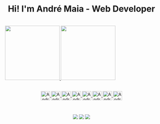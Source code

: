<div><h1 align="center">Hi! I'm André Maia - Web Developer<h1></div>
<div>
  <a href="https://github.com/AndreMaia95">
  <img height="180em" src="https://github-readme-stats.vercel.app/api?username=AndreMaia95&show_icons=true&include_all_commits=true&count_private=true&theme=radical" />
  <img height="180em" src="https://github-readme-stats.vercel.app/api/top-langs/?username=AndreMaia95&layout=compact&langs_count=16&theme=radical" />
</div>
<div style="display:inline_block" align="center"><br><br>
  <img align="center" alt="Andre-JS" height="30" width:"40" src="https://cdn.jsdelivr.net/gh/devicons/devicon/icons/javascript/javascript-original.svg">
  <img align="center" alt="Andre-React" height="30" width:"40" src="https://cdn.jsdelivr.net/gh/devicons/devicon/icons/react/react-original.svg">
  <img align="center" alt="Andre-TypeScript" height="30" width:"40" src="https://cdn.jsdelivr.net/gh/devicons/devicon/icons/typescript/typescript-original.svg">
  <img align="center" alt="Andre-Html" height="30" width:"40" src="https://cdn.jsdelivr.net/gh/devicons/devicon/icons/html5/html5-original.svg">
  <img align="center" alt="Andre-Css" height="30" width:"40" src="https://cdn.jsdelivr.net/gh/devicons/devicon/icons/css3/css3-original.svg">
  <img align="center" alt="Andre-Git" height="30" width:"40" src="https://cdn.jsdelivr.net/gh/devicons/devicon/icons/git/git-original.svg">
  <img align="center" alt="Andre-NodeJs" height="30" width:"40" src="https://cdn.jsdelivr.net/gh/devicons/devicon/icons/nodejs/nodejs-original.svg">
  <img align="center" alt="Andre-Figma" height="30" width:"40" src="https://cdn.jsdelivr.net/gh/devicons/devicon/icons/figma/figma-original.svg">
</div>

##
<br>
<div align="center">
   <a href="mailto:andrefsm95@gmail.com" target="_blank"><img src="https://img.shields.io/badge/Gmail-D14836?style=for-the-badge&logo=gmail&logoColor=white" target="_blank"></a>
   <a href="https://www.linkedin.com/in/andr%C3%A9-maia-3b2b84221/" target="_blank"><img src="https://img.shields.io/badge/LinkedIn-0077B5?style=for-the-badge&logo=linkedin&logoColor=white" target="_blank"></a>
   <a href="https://www.instagram.com/andr3.maia/" target="_blank"><img src="https://img.shields.io/badge/Instagram-E4405F?style=for-the-badge&logo=instagram&logoColor=white" target="_blank"></a>
</div>
